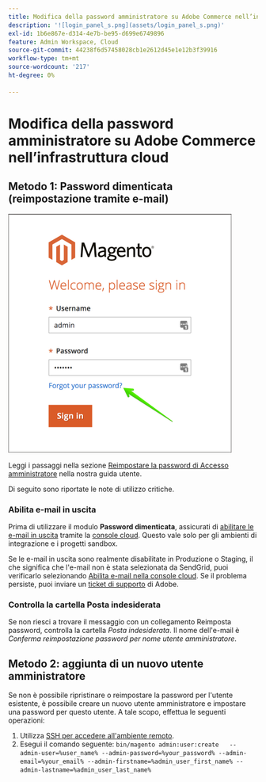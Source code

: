 ```yaml
---
title: Modifica della password amministratore su Adobe Commerce nell’infrastruttura cloud
description: '![login_panel_s.png](assets/login_panel_s.png)'
exl-id: 1b6e867e-d314-4e7b-be95-d699e6749896
feature: Admin Workspace, Cloud
source-git-commit: 44238f6d57458028cb1e2612d45e1e12b3f39916
workflow-type: tm+mt
source-wordcount: '217'
ht-degree: 0%

---
```


# Modifica della password amministratore su Adobe Commerce nell’infrastruttura cloud

## Metodo 1: Password dimenticata (reimpostazione tramite e-mail)

![login_panel_s.png](assets/login_panel_s.png)

Leggi i passaggi nella sezione [Reimpostare la password di Accesso amministratore](https://experienceleague.adobe.com/docs/commerce-admin/start/admin/admin-signin.html?lang=it#admin-sign-in) nella nostra guida utente.

Di seguito sono riportate le note di utilizzo critiche.

### Abilita e-mail in uscita

Prima di utilizzare il modulo **Password dimenticata**, assicurati di [abilitare le e-mail in uscita](https://experienceleague.adobe.com/docs/commerce-cloud-service/user-guide/project/outgoing-emails.html?lang=it) tramite la [console cloud](https://experienceleague.adobe.com/docs/commerce-cloud-service/user-guide/project/overview.html?lang=it). Questo vale solo per gli ambienti di integrazione e i progetti sandbox.

Se le e-mail in uscita sono realmente disabilitate in Produzione o Staging, il che significa che l&#39;e-mail non è stata selezionata da SendGrid, puoi verificarlo selezionando [Abilita e-mail nella console cloud](https://experienceleague.adobe.com/it/docs/commerce-on-cloud/user-guide/project/outgoing-emails#enable-emails-in-the-cli). Se il problema persiste, puoi inviare un [ticket di supporto](https://experienceleague.adobe.com/it/docs/commerce-knowledge-base/kb/help-center-guide/magento-help-center-user-guide) di Adobe.

### Controlla la cartella Posta indesiderata

Se non riesci a trovare il messaggio con un collegamento Reimposta password, controlla la cartella *Posta indesiderata*. Il nome dell&#39;e-mail è *Conferma reimpostazione password per nome utente amministratore*.

## Metodo 2: aggiunta di un nuovo utente amministratore

Se non è possibile ripristinare o reimpostare la password per l&#39;utente esistente, è possibile creare un nuovo utente amministratore e impostare una password per questo utente. A tale scopo, effettua le seguenti operazioni:

1. Utilizza [SSH per accedere all&#39;ambiente remoto](https://experienceleague.adobe.com/docs/commerce-cloud-service/user-guide/develop/secure-connections.html?lang=it).
1. Esegui il comando seguente: `bin/magento admin:user:create   --admin-user=%user_name% --admin-password=%your_password% --admin-email=%your_email% --admin-firstname=%admin_user_first_name% --admin-lastname=%admin_user_last_name%`
